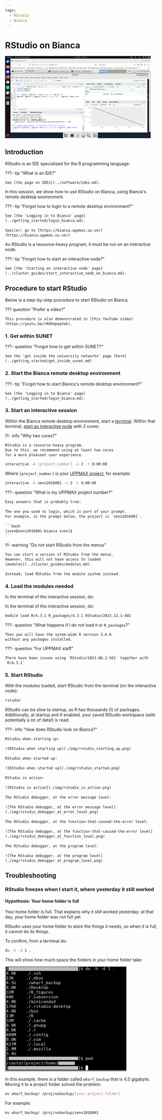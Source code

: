 ```yaml
---
tags:
  - RStudio
  - Bianca
---
```


# RStudio on Bianca

![RStudio on Bianca](./img/rstudio_in_action_480_x_270.png)

## Introduction

RStudio is an IDE specialized for the R programming language.

???- tip "What is an IDE?"

    See [the page on IDEs](../software/ides.md).

In this session, we show how to use RStudio on Bianca,
using Bianca's remote desktop environment.

???- tip "Forgot how to login to a remote desktop environment?"

    See [the 'Logging in to Bianca' page](../getting_started/login_bianca.md).

    Spoiler: go to [https://bianca.uppmax.uu.se/](https://bianca.uppmax.uu.se/)

As RStudio is a resource-heavy program,
it must be run on an interactive node.

???- tip "Forgot how to start an interactive node?"

    See [the 'Starting an interactive node' page](../cluster_guides/start_interactive_node_on_bianca.md).

## Procedure to start RStudio

Below is a step-by-step procedure to start RStudio on Bianca.

??? question "Prefer a video?"

    This procedure is also demonstrated in [this YouTube video](https://youtu.be/rRUb4pqaVak).

### 1. Get within SUNET

???- question "Forgot how to get within SUNET?"

    See the 'get inside the university networks' page [here](../getting_started/get_inside_sunet.md)

### 2. Start the Bianca remote desktop environment

???- tip "Forgot how to start Bianca's remote desktop environment?"

    See [the 'Logging in to Bianca' page](../getting_started/login_bianca.md).

### 3. Start an interactive session

Within the Bianca remote desktop environment, start a [terminal](../software/terminal.md).
Within that terminal,
[start an interactive node](../cluster_guides/start_interactive_node_on_bianca.md)
with 2 cores:

!!!- info "Why two cores?"

    RStudio is a resource-heavy program.
    Due to this, we recommend using at least two cores
    for a more pleasant user experience.


```bash
interactive -A [project_number] -n 2 -t 8:00:00
```

Where `[project_number]` is your
[UPPMAX project](../getting_started/project.md), for example:

```bash
interactive -A sens2016001 -n 2 -t 8:00:00
```

???- question "What is my UPPMAX project number?"

    Easy answers that is probably true:

    The one you used to login, which is part of your prompt.
    For example, in the prompt below, the project is `sens2016001`.

    ```bash
    [sven@sens2016001-bianca sven]$
    ```

!!!- warning "Do not start RStudio from the menus"

    You can start a version of RStudio from the menus.
    However, this will not have access to loaded
    [modules](../cluster_guides/modules.md).

    Instead, load RStudio from the module system instead.

### 4. Load the modules needed

In the terminal of the interactive session, do:

In the terminal of the interactive session, do:

```bash
module load R/4.3.1 R_packages/4.3.1 RStudio/2023.12.1-402
```

???- question "What happens if I do not load `R` or `R_packages`?"

    Then you will have the sytem-wide R version 3.6.0
    without any packages installed.

???- question "For UPPMAX staff"

    There have been issues using `RStudio/2023.06.2-561` together with `R/4.3.1`

### 5. Start RStudio

With the modules loaded, start RStudio from the terminal (on the
interactive node):

```bash
rstudio
```

RStudio can be slow to startup, as R has thousands (!) of packages.
Additionally, at startup and if enabled, your saved RStudio workspace
(with potentially a lot of data!) is read.

???- info "How does RStudio look on Bianca?"

    RStudio when starting up:

    ![RStudio when starting up](./img/rstudio_starting_up.png)

    RStudio when started up:

    ![RStudio when started up](./img/rstudio_started.png)

    RStudio in action:

    ![RStudio in action](./img/rstudio_in_action.png)

    The RStudio debugger, at the error message level:

    ![The RStudio debugger, at the error message level](./img/rstudio_debugger_at_error_level.png)

    The RStudio debugger, at the function-that-caused-the-error level:

    ![The RStudio debugger, at the function-that-caused-the-error level](./img/rstudio_debugger_at_function_level.png)

    The RStudio debugger, at the program level:

    ![The RStudio debugger, at the program level](./img/rstudio_debugger_at_program_level.png)

## Troubleshooting

### RStudio freezes when I start it, where yesterday it still worked

#### Hypothesis: Your home folder is full

Your home folder is full. That explains why it still worked yesterday:
at that day, your home folder was not full yet.

RStudio uses your home folder
to store the things it needs, so when it is full, it cannot do its
things.

To confirm, from a terminal do:

```bash
du -h -d 1 .
```

This will show how much space the folders in your home folder take:

![Home folder of a user that had RStudio frozen](./img/rstudio_on_bianca_freeze_du.png)

In this example, there is a folder called `wharf_backup` that is
4.5 gigabyte. Moving it to a project folder solved the problem:

```bash
mv wharf_backup/ /proj/nobackup/[your_project_folder] 
```

For example:

```bash
mv wharf_backup/ /proj/nobackup/sens2016001 

```

